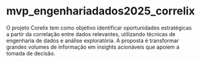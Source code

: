# mvp_engenhariadados2025_correlix
O projeto Corelix tem como objetivo identificar oportunidades estratégicas a partir da correlação entre dados relevantes, utilizando técnicas de engenharia de dados e análise exploratória. A proposta é transformar grandes volumes de informação em insights acionáveis que apoiem a tomada de decisão.
